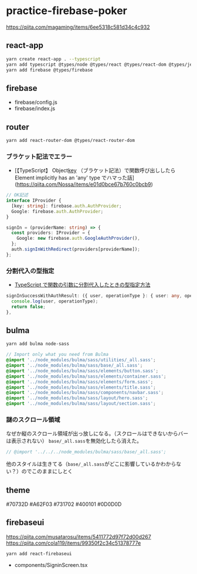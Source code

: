# practice-firebase-poker

https://qiita.com/magaming/items/6ee5318c581d34c4c932

## react-app

```sh
yarn create react-app . --typescript
yarn add typescript @types/node @types/react @types/react-dom @types/jest
yarn add firebase @types/firebase
```

## firebase

- firebase/config.js
- firebase/index.js

## router

```sh
yarn add react-router-dom @types/react-router-dom
```

### ブラケット記法でエラー

- [【TypeScript】 Object[key]() （ブラケット記法）で関数呼び出ししたら Element implicitly has an 'any' type でハマった話](https://qiita.com/Nossa/items/e01d0bce67b760c0bcb9)

```ts
// OK記述
interface IProvider {
  [key: string]: firebase.auth.AuthProvider;
  Google: firebase.auth.AuthProvider;
}

signIn = (providerName: string) => {
  const providers: IProvider = {
    Google: new firebase.auth.GoogleAuthProvider(),
  };
  auth.signInWithRedirect(providers[providerName]);
};
```

### 分割代入の型指定

- [TypeScript で関数の引数に分割代入したときの型指定方法](https://teratail.com/questions/63145)

```ts
signInSuccessWithAuthResult: ({ user, operationType }: { user: any, operationType: string}) => {
  console.log(user, operationType);
  return false;
},
```

## bulma

```sh
yarn add bulma node-sass
```

```scss
// Import only what you need from Bulma
@import '../node_modules/bulma/sass/utilities/_all.sass';
@import '../node_modules/bulma/sass/base/_all.sass';
@import '../node_modules/bulma/sass/elements/button.sass';
@import '../node_modules/bulma/sass/elements/container.sass';
@import '../node_modules/bulma/sass/elements/form.sass';
@import '../node_modules/bulma/sass/elements/title.sass';
@import '../node_modules/bulma/sass/components/navbar.sass';
@import '../node_modules/bulma/sass/layout/hero.sass';
@import '../node_modules/bulma/sass/layout/section.sass';
```

### 謎のスクロール領域

なぜか縦のスクロール領域が出っ放しになる。（スクロールはできないからバーは表示されない）
`base/_all.sass`を無効化したら消えた。

```scss
// @import '../../../node_modules/bulma/sass/base/_all.sass';
```

他のスタイルは生きてる（`base/_all.sass`がどこに影響しているかわからない？）のでこのままにしとく

## theme

#70732D
#A62F03
#731702
#400101
#0D0D0D

## firebaseui

https://qiita.com/musatarosu/items/5411772d97f72d00d267
https://qiita.com/cola119/items/99350f2c34c51378777e

```sh
yarn add react-firebaseui
```

- components/SigninScreen.tsx
